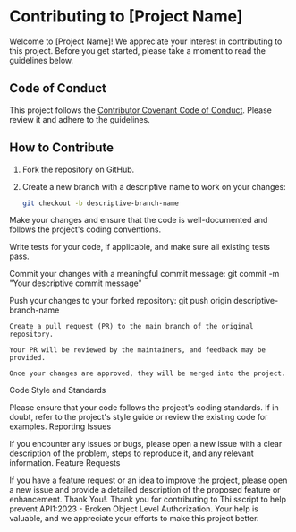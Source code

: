 # Contributing to [Project Name]

Welcome to [Project Name]! We appreciate your interest in contributing to this project. Before you get started, please take a moment to read the guidelines below.

## Code of Conduct

This project follows the [Contributor Covenant Code of Conduct](CODE_OF_CONDUCT.md). Please review it and adhere to the guidelines.

## How to Contribute

1. Fork the repository on GitHub.

2. Create a new branch with a descriptive name to work on your changes:
   ```bash
   git checkout -b descriptive-branch-name


Make your changes and ensure that the code is well-documented and follows the project's coding conventions.

Write tests for your code, if applicable, and make sure all existing tests pass.

Commit your changes with a meaningful commit message:
git commit -m "Your descriptive commit message"



Push your changes to your forked repository: git push origin descriptive-branch-name

    Create a pull request (PR) to the main branch of the original repository.

    Your PR will be reviewed by the maintainers, and feedback may be provided.

    Once your changes are approved, they will be merged into the project.

Code Style and Standards

Please ensure that your code follows the project's coding standards. If in doubt, refer to the project's style guide or review the existing code for examples.
Reporting Issues

If you encounter any issues or bugs, please open a new issue with a clear description of the problem, steps to reproduce it, and any relevant information.
Feature Requests

If you have a feature request or an idea to improve the project, please open a new issue and provide a detailed description of the proposed feature or enhancement.
Thank You!.
Thank you for contributing to Thi sscript to help prevent API1:2023 - Broken Object Level Authorization. Your help is valuable, and we appreciate your efforts to make this project better.
